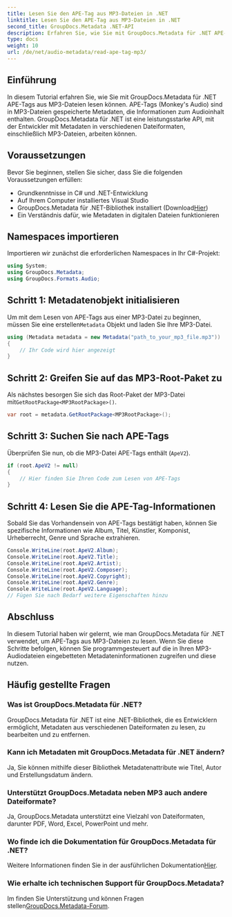 ```yaml
---
title: Lesen Sie den APE-Tag aus MP3-Dateien in .NET
linktitle: Lesen Sie den APE-Tag aus MP3-Dateien in .NET
second_title: GroupDocs.Metadata .NET-API
description: Erfahren Sie, wie Sie mit GroupDocs.Metadata für .NET APE-Tags aus MP3-Dateien lesen. Erkunden Sie die Metadatenextraktion in C# mit einer Schritt-für-Schritt-Anleitung.
type: docs
weight: 10
url: /de/net/audio-metadata/read-ape-tag-mp3/
---
```

## Einführung
In diesem Tutorial erfahren Sie, wie Sie mit GroupDocs.Metadata für .NET APE-Tags aus MP3-Dateien lesen können. APE-Tags (Monkey's Audio) sind in MP3-Dateien gespeicherte Metadaten, die Informationen zum Audioinhalt enthalten. GroupDocs.Metadata für .NET ist eine leistungsstarke API, mit der Entwickler mit Metadaten in verschiedenen Dateiformaten, einschließlich MP3-Dateien, arbeiten können.
## Voraussetzungen
Bevor Sie beginnen, stellen Sie sicher, dass Sie die folgenden Voraussetzungen erfüllen:
- Grundkenntnisse in C# und .NET-Entwicklung
- Auf Ihrem Computer installiertes Visual Studio
-  GroupDocs.Metadata für .NET-Bibliothek installiert (Download[Hier](https://releases.groupdocs.com/metadata/net/))
- Ein Verständnis dafür, wie Metadaten in digitalen Dateien funktionieren

## Namespaces importieren
Importieren wir zunächst die erforderlichen Namespaces in Ihr C#-Projekt:
```csharp
using System;
using GroupDocs.Metadata;
using GroupDocs.Formats.Audio;
```
## Schritt 1: Metadatenobjekt initialisieren
 Um mit dem Lesen von APE-Tags aus einer MP3-Datei zu beginnen, müssen Sie eine erstellen`Metadata` Objekt und laden Sie Ihre MP3-Datei.
```csharp
using (Metadata metadata = new Metadata("path_to_your_mp3_file.mp3"))
{
    // Ihr Code wird hier angezeigt
}
```
## Schritt 2: Greifen Sie auf das MP3-Root-Paket zu
 Als nächstes besorgen Sie sich das Root-Paket der MP3-Datei mit`GetRootPackage<MP3RootPackage>()`.
```csharp
var root = metadata.GetRootPackage<MP3RootPackage>();
```
## Schritt 3: Suchen Sie nach APE-Tags
Überprüfen Sie nun, ob die MP3-Datei APE-Tags enthält (`ApeV2`).
```csharp
if (root.ApeV2 != null)
{
    // Hier finden Sie Ihren Code zum Lesen von APE-Tags
}
```
## Schritt 4: Lesen Sie die APE-Tag-Informationen
Sobald Sie das Vorhandensein von APE-Tags bestätigt haben, können Sie spezifische Informationen wie Album, Titel, Künstler, Komponist, Urheberrecht, Genre und Sprache extrahieren.
```csharp
Console.WriteLine(root.ApeV2.Album);
Console.WriteLine(root.ApeV2.Title);
Console.WriteLine(root.ApeV2.Artist);
Console.WriteLine(root.ApeV2.Composer);
Console.WriteLine(root.ApeV2.Copyright);
Console.WriteLine(root.ApeV2.Genre);
Console.WriteLine(root.ApeV2.Language);
// Fügen Sie nach Bedarf weitere Eigenschaften hinzu
```

## Abschluss
In diesem Tutorial haben wir gelernt, wie man GroupDocs.Metadata für .NET verwendet, um APE-Tags aus MP3-Dateien zu lesen. Wenn Sie diese Schritte befolgen, können Sie programmgesteuert auf die in Ihren MP3-Audiodateien eingebetteten Metadateninformationen zugreifen und diese nutzen.

## Häufig gestellte Fragen
### Was ist GroupDocs.Metadata für .NET?
GroupDocs.Metadata für .NET ist eine .NET-Bibliothek, die es Entwicklern ermöglicht, Metadaten aus verschiedenen Dateiformaten zu lesen, zu bearbeiten und zu entfernen.
### Kann ich Metadaten mit GroupDocs.Metadata für .NET ändern?
Ja, Sie können mithilfe dieser Bibliothek Metadatenattribute wie Titel, Autor und Erstellungsdatum ändern.
### Unterstützt GroupDocs.Metadata neben MP3 auch andere Dateiformate?
Ja, GroupDocs.Metadata unterstützt eine Vielzahl von Dateiformaten, darunter PDF, Word, Excel, PowerPoint und mehr.
### Wo finde ich die Dokumentation für GroupDocs.Metadata für .NET?
 Weitere Informationen finden Sie in der ausführlichen Dokumentation[Hier](https://reference.groupdocs.com/metadata/net/).
### Wie erhalte ich technischen Support für GroupDocs.Metadata?
 Im finden Sie Unterstützung und können Fragen stellen[GroupDocs.Metadata-Forum](https://forum.groupdocs.com/c/metadata/14).